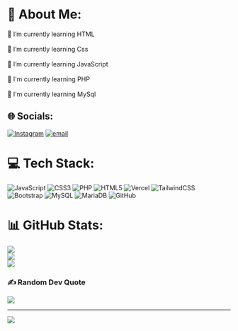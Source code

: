 # 💫 About Me:
🌱 I’m currently learning HTML<br><br>🌱 I’m currently learning Css<br><br>🌱 I’m currently learning JavaScript<br><br>🌱 I'm currently learning PHP<br><br>🌱 I'm currently learning MySql


## 🌐 Socials:
[![Instagram](https://img.shields.io/badge/Instagram-%23E4405F.svg?logo=Instagram&logoColor=white)](https://instagram.com/bagas_tresnaa_) [![email](https://img.shields.io/badge/Email-D14836?logo=gmail&logoColor=white)](mailto:bagashtml369@gmail.com) 

# 💻 Tech Stack:
![JavaScript](https://img.shields.io/badge/javascript-%23323330.svg?style=for-the-badge&logo=javascript&logoColor=%23F7DF1E) ![CSS3](https://img.shields.io/badge/css3-%231572B6.svg?style=for-the-badge&logo=css3&logoColor=white) ![PHP](https://img.shields.io/badge/php-%23777BB4.svg?style=for-the-badge&logo=php&logoColor=white) ![HTML5](https://img.shields.io/badge/html5-%23E34F26.svg?style=for-the-badge&logo=html5&logoColor=white) ![Vercel](https://img.shields.io/badge/vercel-%23000000.svg?style=for-the-badge&logo=vercel&logoColor=white) ![TailwindCSS](https://img.shields.io/badge/tailwindcss-%2338B2AC.svg?style=for-the-badge&logo=tailwind-css&logoColor=white) ![Bootstrap](https://img.shields.io/badge/bootstrap-%238511FA.svg?style=for-the-badge&logo=bootstrap&logoColor=white) ![MySQL](https://img.shields.io/badge/mysql-4479A1.svg?style=for-the-badge&logo=mysql&logoColor=white) ![MariaDB](https://img.shields.io/badge/MariaDB-003545?style=for-the-badge&logo=mariadb&logoColor=white) ![GitHub](https://img.shields.io/badge/github-%23121011.svg?style=for-the-badge&logo=github&logoColor=white)
# 📊 GitHub Stats:
![](https://github-readme-stats.vercel.app/api?username=BagasHtml&theme=blue-green&hide_border=false&include_all_commits=false&count_private=false)<br/>
![](https://nirzak-streak-stats.vercel.app/?user=BagasHtml&theme=blue-green&hide_border=false)<br/>
![](https://github-readme-stats.vercel.app/api/top-langs/?username=BagasHtml&theme=blue-green&hide_border=false&include_all_commits=false&count_private=false&layout=compact)

### ✍️ Random Dev Quote
![](https://quotes-github-readme.vercel.app/api?type=horizontal&theme=radical)

---
[![](https://visitcount.itsvg.in/api?id=BagasHtml&icon=0&color=0)](https://visitcount.itsvg.in)

<!-- Proudly created with GPRM ( https://gprm.itsvg.in ) -->
